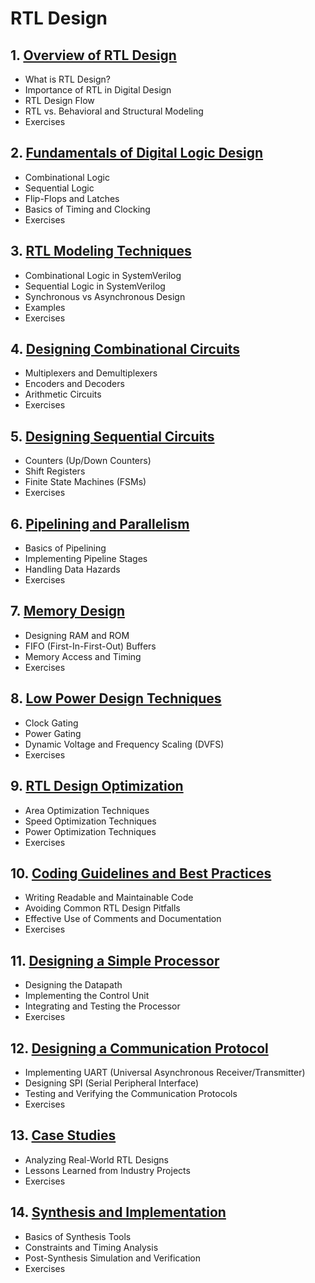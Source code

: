 # RTL Design
## 1. [Overview of RTL Design](RTL_Design/chapter_00001.md)
  - What is RTL Design?
  - Importance of RTL in Digital Design
  - RTL Design Flow
  - RTL vs. Behavioral and Structural Modeling
  - Exercises
## 2. [Fundamentals of Digital Logic Design](RTL_Design/chapter_00002.md)
  - Combinational Logic
  - Sequential Logic
  - Flip-Flops and Latches
  - Basics of Timing and Clocking
  - Exercises
## 3. [RTL Modeling Techniques](RTL_Design/chapter_00003.md)
  - Combinational Logic in SystemVerilog
  - Sequential Logic in SystemVerilog
  - Synchronous vs Asynchronous Design
  - Examples
  - Exercises
## 4. [Designing Combinational Circuits](RTL_Design/chapter_00004.md)
  - Multiplexers and Demultiplexers
  - Encoders and Decoders
  - Arithmetic Circuits
  - Exercises
## 5. [Designing Sequential Circuits](RTL_Design/chapter_00005.md)
  - Counters (Up/Down Counters)
  - Shift Registers
  - Finite State Machines (FSMs)
  - Exercises
## 6. [Pipelining and Parallelism](RTL_Design/chapter_00006.md)
  - Basics of Pipelining
  - Implementing Pipeline Stages
  - Handling Data Hazards
  - Exercises
## 7. [Memory Design](RTL_Design/chapter_00007.md)
  - Designing RAM and ROM
  - FIFO (First-In-First-Out) Buffers
  - Memory Access and Timing
  - Exercises
## 8. [Low Power Design Techniques](RTL_Design/chapter_00008.md)
  - Clock Gating
  - Power Gating
  - Dynamic Voltage and Frequency Scaling (DVFS)
  - Exercises
## 9. [RTL Design Optimization](RTL_Design/chapter_00009.md)
  - Area Optimization Techniques
  - Speed Optimization Techniques
  - Power Optimization Techniques
  - Exercises
## 10. [Coding Guidelines and Best Practices](RTL_Design/chapter_00010.md)
  - Writing Readable and Maintainable Code
  - Avoiding Common RTL Design Pitfalls
  - Effective Use of Comments and Documentation
  - Exercises
## 11. [Designing a Simple Processor](RTL_Design/chapter_00011.md)
  - Designing the Datapath
  - Implementing the Control Unit
  - Integrating and Testing the Processor
  - Exercises
## 12. [Designing a Communication Protocol](RTL_Design/chapter_00012.md)
  - Implementing UART (Universal Asynchronous Receiver/Transmitter)
  - Designing SPI (Serial Peripheral Interface)
  - Testing and Verifying the Communication Protocols
  - Exercises
## 13. [Case Studies](RTL_Design/chapter_00013.md)
  - Analyzing Real-World RTL Designs
  - Lessons Learned from Industry Projects
  - Exercises
## 14. [Synthesis and Implementation](RTL_Design/chapter_00014.md)
  - Basics of Synthesis Tools
  - Constraints and Timing Analysis
  - Post-Synthesis Simulation and Verification
  - Exercises
